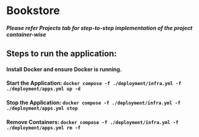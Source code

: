 # Bookstore
##### Please refer Projects tab for step-to-step implementation of the project container-wise

## Steps to run the application:

#### Install Docker and ensure Docker is running.

#### Start the Application: `docker compose -f ./deployment/infra.yml -f ./deployment/apps.yml up -d`

#### Stop the Application:  `docker compose -f ./deployment/infra.yml -f ./deployment/apps.yml stop`
#### Remove Containers: `docker compose -f ./deployment/infra.yml -f ./deployment/apps.yml rm -f`

